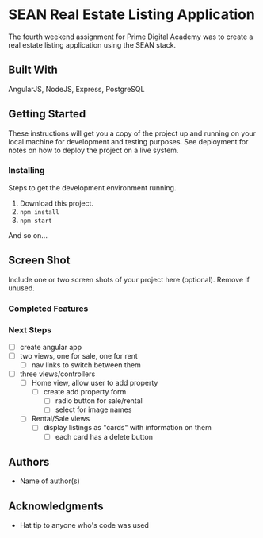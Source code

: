 # SEAN Real Estate Listing Application

The fourth weekend assignment for Prime Digital Academy was to create a real estate listing application using the SEAN stack.

## Built With

AngularJS, NodeJS, Express, PostgreSQL

## Getting Started

These instructions will get you a copy of the project up and running on your local machine for development and testing purposes. See deployment for notes on how to deploy the project on a live system.

### Installing

Steps to get the development environment running.

1. Download this project.
2. `npm install`
3. `npm start`

And so on...

## Screen Shot

Include one or two screen shots of your project here (optional). Remove if unused.

### Completed Features



### Next Steps

- [ ] create angular app
- [ ] two views, one for sale, one for rent
  - [ ] nav links to switch between them
- [ ] three views/controllers
  - [ ] Home view, allow user to add property
    - [ ] create add property form
      - [ ] radio button for sale/rental
      - [ ] select for image names
  - [ ] Rental/Sale views
    - [ ] display listings as "cards" with information on them
      - [ ] each card has a delete button

## Authors

* Name of author(s)


## Acknowledgments

* Hat tip to anyone who's code was used